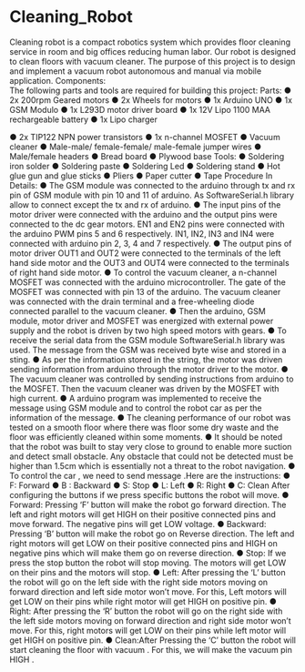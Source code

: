 # Cleaning_Robot
Cleaning robot is a compact robotics
system which provides floor cleaning service in room and big offices reducing human labor. Our
robot is designed to clean floors with vacuum cleaner. The purpose of this project is to design
and implement a vacuum robot autonomous and manual via mobile application.
Components: <br>
The following parts and tools are required for building this project:
Parts:
● 2x 200rpm Geared motors
● 2x Wheels for motors
● 1x Arduino UNO
● 1x GSM Modulo
● 1x L293D motor driver board
● 1x 12V Lipo 1100 MAA rechargeable battery
● 1x Lipo charger

● 2x TIP122 NPN power transistors
● 1x n-channel MOSFET
● Vacuum cleaner
● Male-male/ female-female/ male-female jumper wires
● Male/female headers
● Bread board
● Plywood base
Tools:
● Soldering iron solder
● Soldering paste
● Soldering Led
● Soldering stand
● Hot glue gun and glue sticks
● Pliers
● Paper cutter
● Tape
Procedure In Details:
● The GSM module was connected to the arduino through tx and rx pin of GSM module
with pin 10 and 11 of arduino. As SoftwareSerial.h library allow to connect except the tx
and rx of arduino.
● The input pins of the motor driver were connected with the arduino and the output pins
were connected to the dc gear motors. EN1 and EN2 pins were connected with the
arduino PWM pins 5 and 6 respectively. IN1, IN2, IN3 and IN4 were connected with
arduino pin 2, 3, 4 and 7 respectively.
● The output pins of motor driver OUT1 and OUT2 were connected to the terminals of the
left hand side motor and the OUT3 and OUT4 were connected to the terminals of right
hand side motor.
● To control the vacuum cleaner, a n-channel MOSFET was connected with the arduino
microcontroller. The gate of the MOSFET was connected with pin 13 of the arduino. The
vacuum cleaner was connected with the drain terminal and a free-wheeling diode
connected parallel to the vacuum cleaner.
● Then the arduino, GSM module, motor driver and MOSFET was energized with external
power supply and the robot is driven by two high speed motors with gears.
● To receive the serial data from the GSM module SoftwareSerial.h library was used. The
message from the GSM was received byte wise and stored in a sting.
● As per the information stored in the string, the motor was driven sending information
from arduino through the motor driver to the motor.
● The vacuum cleaner was controlled by sending instructions from arduino to the
MOSFET. Then the vacuum cleaner was driven by the MOSFET with high current.
● A arduino program was implemented to receive the message using GSM module and to
control the robot car as per the information of the message.
● The cleaning performance of our robot was tested on a smooth floor where there was
floor some dry waste and the floor was efficiently cleaned within some moments.
● It should be noted that the robot was built to stay very close to ground to enable more
suction and detect small obstacle. Any obstacle that could not be detected must be
higher than 1.5cm which is essentially not a threat to the robot navigation.
● To control the car , we need to send message .Here are the instructions:
● F: Forward
● B : Backward
● S: Stop
● L: Left
● R: Right
● C: Clean
After configuring the buttons if we press specific buttons the robot will move.
● Forward: Pressing ‘F’ button will make the robot go forward direction. The left and right
motors will get HIGH on their positive connected pins and move forward. The negative
pins will get LOW voltage.
● Backward: Pressing ‘B’ button will make the robot go on Reverse direction. The left and
right motors will get LOW on their positive connected pins and HIGH on negative pins
which will make them go on reverse direction.
● Stop: If we press the stop button the robot will stop moving. The motors will get LOW on
their pins and the motors will stop.
● Left: After pressing the ‘L’ button the robot will go on the left side with the right side
motors moving on forward direction and left side motor won’t move. For this, Left motors
will get LOW on their pins while right motor will get HIGH on positive pin.
● Right: After pressing the ‘R’ button the robot will go on the right side with the left side
motors moving on forward direction and right side motor won’t move. For this, right
motors will get LOW on their pins while left motor will get HIGH on positive pin.
● Clean:After Pressing the ‘C’ button the robot will start cleaning the floor with vacuum .
For this, we will make the vacuum pin HIGH .
